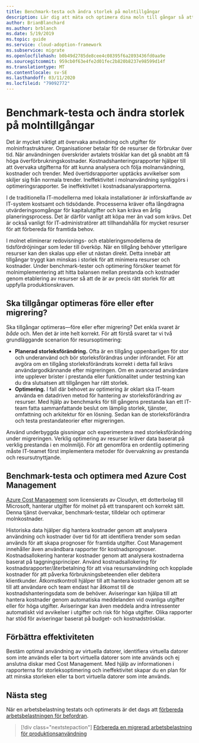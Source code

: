 ```yaml
---
title: Benchmark-testa och ändra storlek på molntillgångar
description: Lär dig att mäta och optimera dina moln till gångar så att du kan hitta balansen mellan prestanda och kostnader.
author: BrianBlanchard
ms.author: brblanch
ms.date: 5/19/2019
ms.topic: guide
ms.service: cloud-adoption-framework
ms.subservice: migrate
ms.openlocfilehash: b0b49d2785de8cee4c08395f6a2893436fd0aa9e
ms.sourcegitcommit: 959cb0f63e4fe2d01fec2b820b8237e98599d14f
ms.translationtype: MT
ms.contentlocale: sv-SE
ms.lasthandoff: 03/11/2020
ms.locfileid: "79092772"
---
```

# <a name="benchmark-and-resize-cloud-assets"></a>Benchmark-testa och ändra storlek på molntillgångar

Det är mycket viktigt att övervaka användning och utgifter för molninfrastrukturer. Organisationer betalar för de resurser de förbrukar över tid. När användningen överskrider avtalets trösklar kan det gå snabbt att få höga överförbrukningskostnader. Kostnadshanteringsrapporter hjälper till att övervaka utgifterna för att kunna analysera och följa molnanvändning, kostnader och trender. Med övertidsrapporter upptäcks avvikelser som skiljer sig från normala trender. Ineffektivitet i molnanvändning synliggörs i optimeringsrapporter. Se ineffektivitet i kostnadsanalysrapporterna.

I de traditionella IT-modellerna med lokala installationer är införskaffande av IT-system kostsamt och tidsödande. Processerna kräver ofta långdragna utvärderingsomgångar för kapitalutgifter och kan kräva en årlig planeringsprocess. Det är därför vanligt att köpa mer än vad som krävs. Det är också vanligt för IT-administratörer att tillhandahålla för mycket resurser för att förbereda för framtida behov.

I molnet eliminerar redovisnings- och etableringsmodellerna de tidsfördröjningar som leder till överköp. När en tillgång behöver ytterligare resurser kan den skalas upp eller ut nästan direkt. Detta innebär att tillgångar tryggt kan minskas i storlek för att minimera resurser och kostnader. Under benchmark-tester och optimering försöker teamet för molnimplementering att hitta balansen mellan prestanda och kostnader genom etablering av resurser så att de är av precis rätt storlek för att uppfylla produktionskraven.

<!-- markdownlint-disable MD026 -->

## <a name="should-assets-be-optimized-during-or-after-the-migration"></a>Ska tillgångar optimeras före eller efter migrering?

Ska tillgångar optimeras&mdash;före eller efter migrering? Det enkla svaret är *både* och. Men det är inte helt korrekt. För att förstå svaret tar vi två grundläggande scenarion för resursoptimering:

- **Planerad storleksförändring.** Ofta är en tillgång uppenbarligen för stor och underanvänd och bör storleksförändras under införandet. För att avgöra om en tillgång storleksförändrats korrekt i detta fall krävs användargodkännande efter migreringen. Om en avancerad användare inte upplever brister i prestanda eller funktionalitet under testning kan du dra slutsatsen att tillgången har rätt storlek.
- **Optimering.** I fall där behovet av optimering är oklart ska IT-team använda en datadriven metod för hantering av storleksförändring av resurser. Med hjälp av benchmarks för till gångens prestanda kan ett IT-team fatta sammanfattande beslut om lämplig storlek, tjänster, omfattning och arkitektur för en lösning. Sedan kan de storleksförändra och testa prestandateorier efter migreringen.

Använd underbyggda gissningar och experimentera med storleksförändring under migreringen. Verklig optimering av resurser kräver data baserat på verklig prestanda i en molnmiljö. För att genomföra en ordentlig optimering måste IT-teamet först implementera metoder för övervakning av prestanda och resursutnyttjande.

## <a name="benchmark-and-optimize-with-azure-cost-management"></a>Benchmark-testa och optimera med Azure Cost Management

[Azure Cost Management](https://docs.microsoft.com/azure/cost-management/overview) som licensierats av Cloudyn, ett dotterbolag till Microsoft, hanterar utgifter för molnet på ett transparent och korrekt sätt. Denna tjänst övervakar, benchmark-testar, tilldelar och optimerar molnkostnader.

Historiska data hjälper dig hantera kostnader genom att analysera användning och kostnader över tid för att identifiera trender som sedan används för att skapa prognoser för framtida utgifter. Cost Management innehåller även användbara rapporter för kostnadsprognoser. Kostnadsallokering hanterar kostnader genom att analysera kostnaderna baserat på taggningsprinciper. Använd kostnadsallokering för kostnadsrapporter/återbetalning för att visa resursanvändning och kopplade kostnader för att påverka förbrukningsbeteenden eller debitera klientkunder. Åtkomstkontroll hjälper till att hantera kostnader genom att se till att användare och team endast har åtkomst till de kostnadshanteringsdata som de behöver. Aviseringar kan hjälpa till att hantera kostnader genom automatiska meddelanden vid ovanliga utgifter eller för höga utgifter. Aviseringar kan även meddela andra intressenter automatiskt vid avvikelser i utgifter och risk för höga utgifter. Olika rapporter har stöd för aviseringar baserat på budget- och kostnadströsklar.

## <a name="improve-efficiency"></a>Förbättra effektiviteten

Bestäm optimal användning av virtuella datorer, identifiera virtuella datorer som inte används eller ta bort virtuella datorer som inte används och ej anslutna diskar med Cost Management. Med hjälp av informationen i rapporterna för storleksoptimering och ineffektivitet skapar du en plan för att minska storleken eller ta bort virtuella datorer som inte används.

## <a name="next-steps"></a>Nästa steg

När en arbetsbelastning testats och optimerats är det dags att [förbereda arbetsbelastningen för befordran](./ready.md).

> [!div class="nextstepaction"]
> [Förbereda en migrerad arbetsbelastning för produktionsanvändning](./ready.md)
